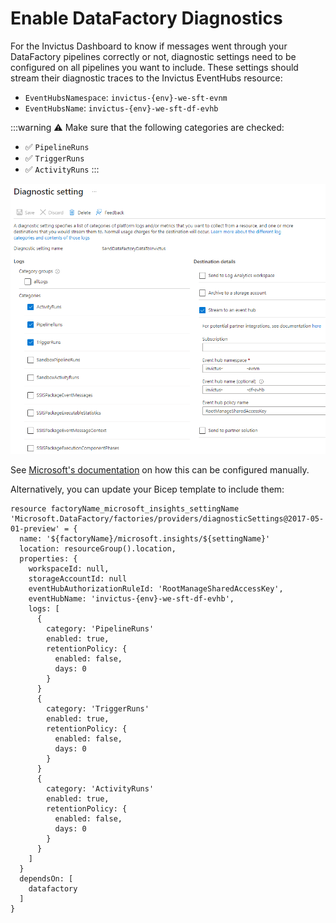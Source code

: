 # Enable DataFactory Diagnostics
For the Invictus Dashboard to know if messages went through your DataFactory pipelines correctly or not, diagnostic settings need to be configured on all pipelines you want to include. These settings should stream their diagnostic traces to the Invictus EventHubs resource:

* `EventHubsNamespace`: `invictus-{env}-we-sft-evnm`
* `EventHubsName`: `invictus-{env}-we-sft-df-evhb`

:::warning
⚠️ Make sure that the following categories are checked:
  * ✅ `PipelineRuns`
  * ✅ `TriggerRuns`
  * ✅ `ActivityRuns`
:::

![DataFactory diagnostic settings](/images/dfdiagnostics.png)

See [Microsoft's documentation](https://learn.microsoft.com/en-us/azure/data-factory/monitor-configure-diagnostics) on how this can be configured manually.

Alternatively, you can update your Bicep template to include them:

```bicep
resource factoryName_microsoft_insights_settingName 'Microsoft.DataFactory/factories/providers/diagnosticSettings@2017-05-01-preview' = {
  name: '${factoryName}/microsoft.insights/${settingName}'
  location: resourceGroup().location,
  properties: {
    workspaceId: null,
    storageAccountId: null
    eventHubAuthorizationRuleId: 'RootManageSharedAccessKey',
    eventHubName: 'invictus-{env}-we-sft-df-evhb',
    logs: [
      {
        category: 'PipelineRuns'
        enabled: true,
        retentionPolicy: {
          enabled: false,
          days: 0
        }
      }
      {
        category: 'TriggerRuns'
        enabled: true,
        retentionPolicy: {
          enabled: false,
          days: 0
        }
      }
      {
        category: 'ActivityRuns'
        enabled: true,
        retentionPolicy: {
          enabled: false,
          days: 0
        }
      }
    ]
  }
  dependsOn: [
    datafactory
  ]
}
```
